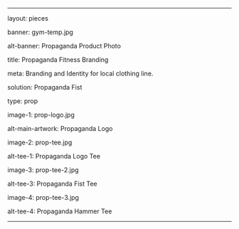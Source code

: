 ---

layout: pieces

banner: gym-temp.jpg

alt-banner: Propaganda Product Photo

title: Propaganda Fitness Branding

meta: Branding and Identity for local clothing line.

solution: Propaganda Fist 

type: prop

image-1: prop-logo.jpg

alt-main-artwork: Propaganda Logo

image-2: prop-tee.jpg

alt-tee-1: Propaganda Logo Tee

image-3: prop-tee-2.jpg

alt-tee-3: Propaganda Fist Tee

image-4: prop-tee-3.jpg

alt-tee-4: Propaganda Hammer Tee

---